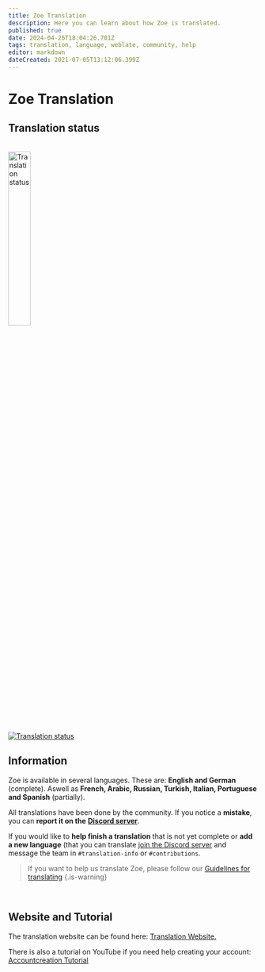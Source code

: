 ```yaml
---
title: Zoe Translation
description: Here you can learn about how Zoe is translated.
published: true
date: 2024-04-26T18:04:26.701Z
tags: translation, language, weblate, community, help
editor: markdown
dateCreated: 2021-07-05T13:12:06.399Z
---
```


# Zoe Translation
## Translation status

<br>

<a href="https://translate.zoe-discord-bot.ch/engage/zoe-discord-bot/">
<img src="https://translate.zoe-discord-bot.ch/widgets/zoe-discord-bot/-/zoe-discord-bot/287x66-black.png" alt="Translation status" width="30%" />
</a>

<br>

<a href="https://translate.zoe-discord-bot.ch/engage/zoe-discord-bot/">
<img src="https://translate.zoe-discord-bot.ch/widgets/zoe-discord-bot/-/zoe-discord-bot/multi-auto.svg" alt="Translation status" />
</a>

<br>

## Information
Zoe is available in several languages. These are: **English and German** (complete). Aswell as **French, Arabic, Russian, Turkish, Italian, Portuguese and Spanish** (partially).

All translations have been done by the community. If you notice a **mistake**, you can **report it on the** [**Discord server**](https://discord.gg/k3SamTndZZ).

If you would like to **help finish a translation** that is not yet complete or **add a new language** (that you can translate [join the Discord server](https://discord.gg/k3SamTndZZ) and message the team in `#translation-info` or `#contributions`.

> If you want to help us translate Zoe, please follow our [Guidelines for translating](/en/translation/guidelines)
>{.is-warning}

<br>

## Website and Tutorial

The translation website can be found here: [Translation Website.](https://translate.zoe-discord-bot.ch/engage/zoe-discord-bot/)

There is also a tutorial on YouTube if you need help creating your account: [Accountcreation Tutorial](https://youtu.be/t3AgkHMJLok)

  